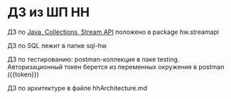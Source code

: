 # ДЗ из ШП HH

ДЗ по [Java, Collections, Stream API](https://github.com/genroelgvozo/hh-school-2020-java-collections-stream) положено в package hw.streamapi

ДЗ по SQL лежит в папке sql-hw

ДЗ по тестированию: postman-коллекция в паке testing.
Авторизационный токен берется из переменных окружения в postman ({{token}})

ДЗ по архитектуре в файле hhArchitecture.md